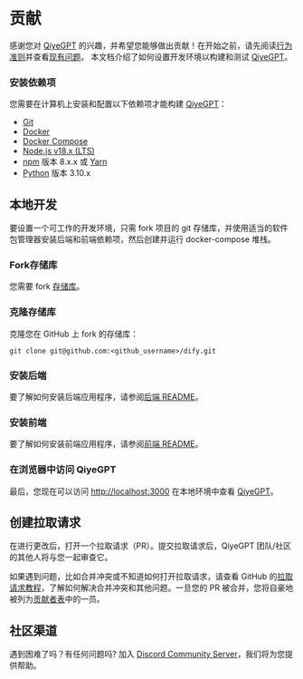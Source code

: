 # 贡献

感谢您对 [QiyeGPT](https://dify.ai) 的兴趣，并希望您能够做出贡献！在开始之前，请先阅读[行为准则](https://github.com/langgenius/.github/blob/main/CODE_OF_CONDUCT.md)并查看[现有问题](https://github.com/langgenius/dify/issues)。
本文档介绍了如何设置开发环境以构建和测试 [QiyeGPT](https://dify.ai)。

### 安装依赖项

您需要在计算机上安装和配置以下依赖项才能构建 [QiyeGPT](https://dify.ai)：

- [Git](http://git-scm.com/)
- [Docker](https://www.docker.com/)
- [Docker Compose](https://docs.docker.com/compose/install/)
- [Node.js v18.x (LTS)](http://nodejs.org)
- [npm](https://www.npmjs.com/) 版本 8.x.x 或 [Yarn](https://yarnpkg.com/)
- [Python](https://www.python.org/) 版本 3.10.x

## 本地开发

要设置一个可工作的开发环境，只需 fork 项目的 git 存储库，并使用适当的软件包管理器安装后端和前端依赖项，然后创建并运行 docker-compose 堆栈。

### Fork存储库

您需要 fork [存储库](https://github.com/langgenius/dify)。

### 克隆存储库

克隆您在 GitHub 上 fork 的存储库：

```
git clone git@github.com:<github_username>/dify.git
```

### 安装后端

要了解如何安装后端应用程序，请参阅[后端 README](api/README.md)。

### 安装前端

要了解如何安装前端应用程序，请参阅[前端 README](web/README.md)。

### 在浏览器中访问 QiyeGPT

最后，您现在可以访问 [http://localhost:3000](http://localhost:3000) 在本地环境中查看 [QiyeGPT](https://dify.ai)。

## 创建拉取请求

在进行更改后，打开一个拉取请求（PR）。提交拉取请求后，QiyeGPT 团队/社区的其他人将与您一起审查它。

如果遇到问题，比如合并冲突或不知道如何打开拉取请求，请查看 GitHub 的[拉取请求教程](https://docs.github.com/en/pull-requests/collaborating-with-pull-requests)，了解如何解决合并冲突和其他问题。一旦您的 PR 被合并，您将自豪地被列为[贡献者表](https://github.com/langgenius/dify/graphs/contributors)中的一员。

## 社区渠道

遇到困难了吗？有任何问题吗? 加入 [Discord Community Server](https://discord.gg/AhzKf7dNgk)，我们将为您提供帮助。
